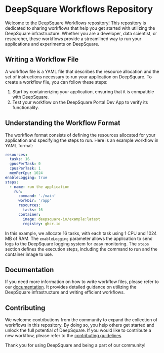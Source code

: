 # DeepSquare Workflows Repository

Welcome to the DeepSquare Workflows repository! This repository is dedicated to sharing workflows that help you get started with utilizing the DeepSquare infrastructure. Whether you are a developer, data scientist, or researcher, these workflows provide a streamlined way to run your applications and experiments on DeepSquare.

## Writing a Workflow File

A workflow file is a YAML file that describes the resource allocation and the set of instructions necessary to run your application on DeepSquare. To create a workflow file, you can follow these steps:

1. Start by containerizing your application, ensuring that it is compatible with DeepSquare.
2. Test your workflow on the DeepSquare Portal Dev App to verify its functionality.

## Understanding the Workflow Format

The workflow format consists of defining the resources allocated for your application and specifying the steps to run. Here is an example workflow in YAML format:

```yaml
resources:
  tasks: 16
  gpusPerTask: 0
  cpusPerTask: 1
  memPerCpu: 1024
enableLogging: true
steps:
  - name: run the application
    run:
      command: './main'
      workDir: '/app'
      resources:
        tasks: 16
      container:
        image: deepsquare-io/example:latest
        registry: ghcr.io
```

In this example, we allocate 16 tasks, with each task using 1 CPU and 1024 MB of RAM. The `enableLogging` parameter allows the application to send logs to the DeepSquare logging system for easy monitoring. The `steps` section defines the execution steps, including the command to run and the container image to use.

## Documentation

If you need more information on how to write workflow files, please refer to our [documentation](https://docs.deepsquare.run/docs/deploy-deepsquare/overview). It provides detailed guidance on utilizing the DeepSquare infrastructure and writing efficient workflows.

## Contributing

We welcome contributions from the community to expand the collection of workflows in this repository. By doing so, you help others get started and unlock the full potential of DeepSquare. If you would like to contribute a new workflow, please refer to the [contributing guidelines](CONTRIBUTING.md).

Thank you for using DeepSquare and being a part of our community!
